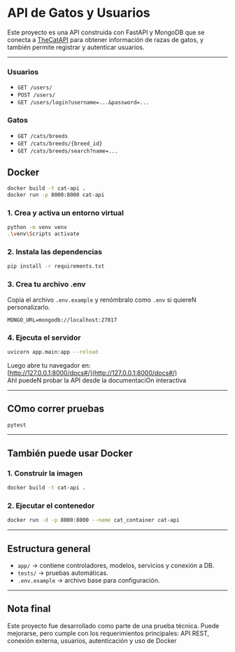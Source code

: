 # API de Gatos y Usuarios

Este proyecto es una API construida con FastAPI y MongoDB que se conecta a [TheCatAPI](https://thecatapi.com/) para obtener información de razas de gatos, y también permite registrar y autenticar usuarios.

---

### Usuarios
- `GET /users/`
- `POST /users/`
- `GET /users/login?username=...&password=...`

### Gatos
- `GET /cats/breeds`
- `GET /cats/breeds/{breed_id}`
- `GET /cats/breeds/search?name=...`

## Docker

```bash
docker build -t cat-api .
docker run -p 8000:8000 cat-api
```

### 1. Crea y activa un entorno virtual


```bash
python -m venv venv
.\venv\Scripts activate
```


### 2. Instala las dependencias

```bash
pip install -r requirements.txt
```

### 3. Crea tu archivo .env

Copia el archivo `.env.example` y renómbralo como `.env` si quiereN personalizarlo.

```env
MONGO_URL=mongodb://localhost:27017
```

### 4. Ejecuta el servidor

```bash
uvicorn app.main:app --reload
```

Luego abre tu navegador en:  
 [http://127.0.0.1:8000/docs#/](http://127.0.0.1:8000/docs#/)  
AhI puedeN probar la API desde la documentaciOn interactiva

---

## COmo correr pruebas

```bash
pytest
```

---

## También puede usar Docker

### 1. Construir la imagen

```bash
docker build -t cat-api .
```

### 2. Ejecutar el contenedor

```bash
docker run -d -p 8000:8000 --name cat_container cat-api
```

---

## Estructura general

- `app/` → contiene controladores, modelos, servicios y conexión a DB.
- `tests/` → pruebas automáticas.
- `.env.example` → archivo base para configuración.

---

## Nota final

Este proyecto fue desarrollado como parte de una prueba técnica. Puede mejorarse, pero cumple con los requerimientos principales: API REST, conexión externa, usuarios, autenticación y uso de Docker 
